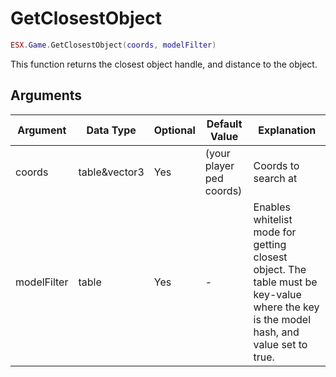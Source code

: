 # GetClosestObject

```lua
ESX.Game.GetClosestObject(coords, modelFilter)
```

This function returns the closest object handle, and distance to the object.

## Arguments

| Argument    | Data Type     | Optional | Default Value            | Explanation                                                                                                                            |
|-------------|---------------|----------|--------------------------|----------------------------------------------------------------------------------------------------------------------------------------|
| coords      | table&vector3 | Yes      | (your player ped coords) | Coords to search at                                                                                                                    |
| modelFilter | table         | Yes      | -                        | Enables whitelist mode for getting closest object. The table must be key-value where the key is the model hash, and value set to true. |
